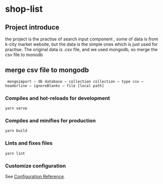 # shop-list

## Project introduce
the project is the practise of search input component , some of data is from k-city market website, but the data is the simple ones which is just used for practise. The original data is .csv file, and we used mongodb, so merge the csv file to monodb 

## merge csv file to mongodb
```
 mongoimport — db database — collection collection — type csv — headerline — ignoreBlanks — file [local path]
```

### Compiles and hot-reloads for development
```
yarn serve
```

### Compiles and minifies for production
```
yarn build
```

### Lints and fixes files
```
yarn lint
```

### Customize configuration
See [Configuration Reference](https://cli.vuejs.org/config/).
